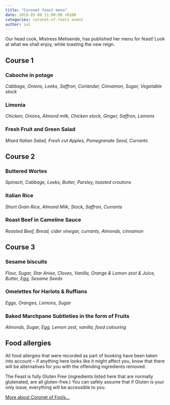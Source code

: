 ```yaml
---
title: "Coronet feast menu"
date: 2019-05-08 11:00:00 +0100
categories: coronet-of-fools event
author: sal
---
```

Our head cook, Mistress Melisende, has published her menu for feast! Look at what we shall enjoy, while toasting the new reign.

## Course 1

### Caboche in potage  
_Cabbage, Onions, Leeks, Saffron, Coriander, Cinnamon, Sugar, Vegetable stock_

### Limonia  
_Chicken, Onions, Almond milk, Chicken stock, Ginger, Saffron, Lemons_

### Fresh Fruit and Green Salad  
_Mixed Italian Salad, Fresh cut Apples, Pomegranate Seed, Currants_

## Course 2

### Buttered Wortes  
_Spinach, Cabbage, Leeks, Butter, Parsley, toasted croutons_

### Italian Rice  
_Short Grain Rice, Almond Milk, Stock, Saffron, Currants_

### Roast Beef in Cameline Sauce  
_Roasted Beef, Bread, cider vinegar, currants, Almonds, cinnamon_

## Course 3

### Sesame biscuits  
_Flour, Sugar, Star Anise, Cloves, Vanilla, Orange & Lemon zest & Juice, Butter, Egg, Sesame Seeds_

### Omelettes for Harlots & Ruffians  
_Eggs, Oranges, Lemons, Sugar_

### Baked Marchpane Subtleties in the form of Fruits  
_Almonds, Sugar, Egg, Lemon zest, vanilla, food colouring_

## Food allergies

All food allergies that were recorded as part of booking have been taken into account – if anything here looks like it might affect you, know that there will be alternatives for you with the offending ingredients removed.

The Feast is fully Gluten Free (ingredients listed here that are normally glutenated, are all gluten-free.) You can safely assume that if Gluten is your only issue, everything will be accessible to you.

[More about Coronet of Fools...](/events/2019/coronet)